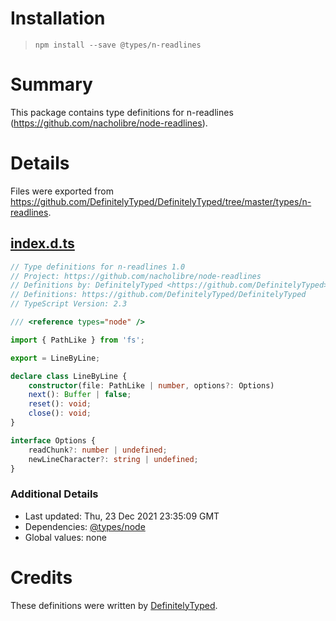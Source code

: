 # Installation
> `npm install --save @types/n-readlines`

# Summary
This package contains type definitions for n-readlines (https://github.com/nacholibre/node-readlines).

# Details
Files were exported from https://github.com/DefinitelyTyped/DefinitelyTyped/tree/master/types/n-readlines.
## [index.d.ts](https://github.com/DefinitelyTyped/DefinitelyTyped/tree/master/types/n-readlines/index.d.ts)
````ts
// Type definitions for n-readlines 1.0
// Project: https://github.com/nacholibre/node-readlines
// Definitions by: DefinitelyTyped <https://github.com/DefinitelyTyped>
// Definitions: https://github.com/DefinitelyTyped/DefinitelyTyped
// TypeScript Version: 2.3

/// <reference types="node" />

import { PathLike } from 'fs';

export = LineByLine;

declare class LineByLine {
    constructor(file: PathLike | number, options?: Options)
    next(): Buffer | false;
    reset(): void;
    close(): void;
}

interface Options {
    readChunk?: number | undefined;
    newLineCharacter?: string | undefined;
}

````

### Additional Details
 * Last updated: Thu, 23 Dec 2021 23:35:09 GMT
 * Dependencies: [@types/node](https://npmjs.com/package/@types/node)
 * Global values: none

# Credits
These definitions were written by [DefinitelyTyped](https://github.com/DefinitelyTyped).
